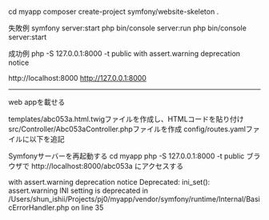 cd myapp
composer create-project symfony/website-skeleton .

失敗例
symfony server:start
php bin/console server:run
php bin/console server:start

成功例
php -S 127.0.0.1:8000 -t public
with assert.warning deprecation notice

http://localhost:8000 
http://127.0.0.1:8000

---

web appを載せる

templates/abc053a.html.twigファイルを作成し、HTMLコードを貼り付け
src/Controller/Abc053aController.phpファイルを作成
config/routes.yamlファイルに以下を追記

Symfonyサーバーを再起動する
cd myapp
php -S 127.0.0.1:8000 -t public
ブラウザで http://localhost:8000/abc053a にアクセスする

with assert.warning deprecation notice
Deprecated: ini_set(): assert.warning INI setting is deprecated in /Users/shun_ishii/Projects/pj0/myapp/vendor/symfony/runtime/Internal/BasicErrorHandler.php on line 35


